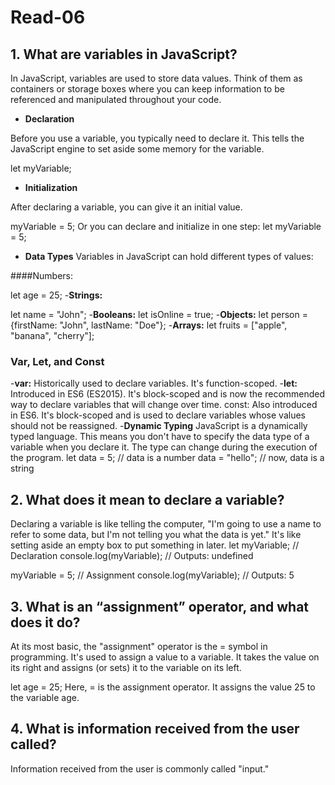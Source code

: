 # Read-06

## 1. What are variables in JavaScript?

In JavaScript, variables are used to store data values. Think of them as containers or storage boxes where you can keep information to be referenced and manipulated throughout your code.

- **Declaration**

Before you use a variable, you typically need to declare it. This tells the JavaScript engine to set aside some memory for the variable.

let myVariable;

- **Initialization**

After declaring a variable, you can give it an initial value.


myVariable = 5;
Or you can declare and initialize in one step:
let myVariable = 5;

- **Data Types**
Variables in JavaScript can hold different types of values:

####Numbers:


let age = 25;
-**Strings:**


let name = "John";
-**Booleans:**
let isOnline = true;
-**Objects:**
let person = {firstName: "John", lastName: "Doe"};
-**Arrays:**
let fruits = ["apple", "banana", "cherry"];

### Var, Let, and Const
-**var:** Historically used to declare variables. It's function-scoped.
-**let:** Introduced in ES6 (ES2015). It's block-scoped and is now the recommended way to declare variables that will change over time.
const: Also introduced in ES6. It's block-scoped and is used to declare variables whose values should not be reassigned.
-**Dynamic Typing**
JavaScript is a dynamically typed language. This means you don't have to specify the data type of a variable when you declare it. The type can change during the execution of the program.
let data = 5;       // data is a number
data = "hello";     // now, data is a string

## 2. What does it mean to declare a variable?
Declaring a variable is like telling the computer, "I'm going to use a name to refer to some data, but I'm not telling you what the data is yet." It's like setting aside an empty box to put something in later.
let myVariable;       // Declaration
console.log(myVariable); // Outputs: undefined

myVariable = 5;       // Assignment
console.log(myVariable); // Outputs: 5

## 3. What is an “assignment” operator, and what does it do?
At its most basic, the "assignment" operator is the = symbol in programming. It's used to assign a value to a variable. It takes the value on its right and assigns (or sets) it to the variable on its left.

let age = 25;
Here, = is the assignment operator. It assigns the value 25 to the variable age.

## 4. What is information received from the user called?
Information received from the user is commonly called "input."



